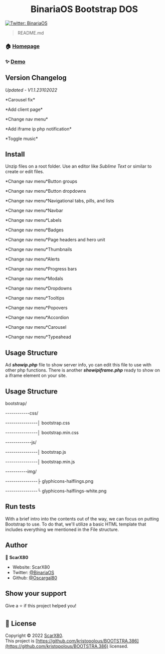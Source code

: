 <h1 align="center">BinariaOS Bootstrap DOS</h1>
<p>
  <a href="https://twitter.com/BinariaOS" target="_blank">
    <img alt="Twitter: BinariaOS" src="https://img.shields.io/twitter/follow/BinariaOS.svg?style=social" />
  </a>
</p>

> README.md

### 🏠 [Homepage](https://binariaos.com.py)

### ✨ [Demo](https://binariaos.com.py)

## Version Changelog
*Updated - V1.1.23102022*
<p>*Carousel fix*
<p>*Add client page*
<p>*Change nav menu*
<p>*Add iframe ip php notification*
<p>*Toggle music*

## Install
Unzip files on a root folder. Use an editor like *Sublime Text* or similar to create or edit files.
<p>*Change nav menu*Button groups
<p>*Change nav menu*Button dropdowns
<p>*Change nav menu*Navigational tabs, pills, and lists
<p>*Change nav menu*Navbar
<p>*Change nav menu*Labels
<p>*Change nav menu*Badges
<p>*Change nav menu*Page headers and hero unit
<p>*Change nav menu*Thumbnails
<p>*Change nav menu*Alerts
<p>*Change nav menu*Progress bars
<p>*Change nav menu*Modals
<p>*Change nav menu*Dropdowns
<p>*Change nav menu*Tooltips
<p>*Change nav menu*Popovers
<p>*Change nav menu*Accordion
<p>*Change nav menu*Carousel
<p>*Change nav menu*Typeahead

## Usage Structure
<p>Ad <i><b>showip.php</b></i> file to show server info, yo can edit this file to use with other php functions. There is another <i><b>showipiframe.php</i></b> ready to show on a iframe element on your site.

## Usage Structure
<p>bootstrap/
 <p>------------css/
 <p>----------------│ bootstrap.css
 <p>----------------│ bootstrap.min.css
 <p>-------------js/
 <p>----------------│ bootstrap.js
 <p>----------------│ bootstrap.min.js
<p>-----------img/
  <p>----------------├ glyphicons-halflings.png
  <p>----------------└ glyphicons-halflings-white.png

## Run tests

With a brief intro into the contents out of the way, we can focus on putting Bootstrap to use. To do that, we'll utilize a basic HTML template that includes everything we mentioned in the File structure.

## Author

👤 **ScarX80**

* Website: ScarX80
* Twitter: [@BinariaOS](https://twitter.com/BinariaOS)
* Github: [@Oscargal80](https://github.com/Oscargal80)

## Show your support

Give a ⭐️ if this project helped you!

## 📝 License

Copyright © 2022 [ScarX80](https://github.com/Oscargal80).<br />
This project is [https://github.com/kristopolous/BOOTSTRA.386](https://github.com/kristopolous/BOOTSTRA.386) licensed.
